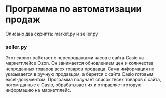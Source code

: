 # Программа по автоматизации продаж

Описано два скрипта: market.py и seller.py

### seller.py

Этот скрипт работает с перепродажами часов с сайта Casio на маркетплейсе Ozon. Он занимается обновлением цен и количества непроданных товаров всех товаров продавца. Сама информация не указывается в ручную продавцом, а берется с сайта Casio готовым excel-документом. Программа получает список твсех товаров с сайта, потом данные с Casio, обрабатывает их и отправляет готовую информацию на маркетплейс.
